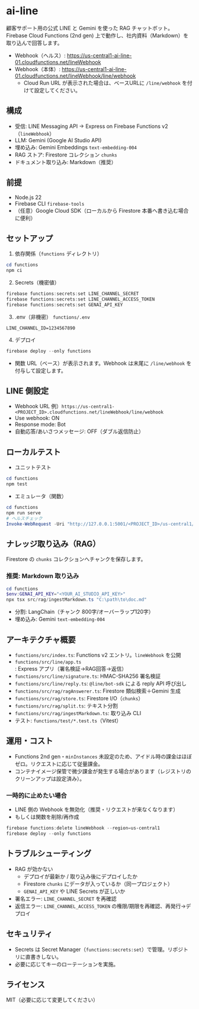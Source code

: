 # ai-line

顧客サポート用の公式 LINE と Gemini を使った RAG チャットボット。Firebase Cloud Functions (2nd gen) 上で動作し、社内資料（Markdown）を取り込んで回答します。

- Webhook（ヘルス）: https://us-central1-ai-line-01.cloudfunctions.net/lineWebhook
- Webhook（本体）: https://us-central1-ai-line-01.cloudfunctions.net/lineWebhook/line/webhook
  - Cloud Run URL が表示された場合は、ベースURLに `/line/webhook` を付けて設定してください。

## 構成
- 受信: LINE Messaging API → Express on Firebase Functions v2（`lineWebhook`）
- LLM: Gemini (Google AI Studio API)
- 埋め込み: Gemini Embeddings `text-embedding-004`
- RAG ストア: Firestore コレクション `chunks`
- ドキュメント取り込み: Markdown（推奨）

## 前提
- Node.js 22
- Firebase CLI `firebase-tools`
- （任意）Google Cloud SDK（ローカルから Firestore 本番へ書き込む場合に便利）

## セットアップ
1) 依存関係（`functions` ディレクトリ）
```powershell
cd functions
npm ci
```

2) Secrets（機密値）
```powershell
firebase functions:secrets:set LINE_CHANNEL_SECRET
firebase functions:secrets:set LINE_CHANNEL_ACCESS_TOKEN
firebase functions:secrets:set GENAI_API_KEY
```

3) .env（非機密）
`functions/.env`
```
LINE_CHANNEL_ID=1234567890
```

4) デプロイ
```powershell
firebase deploy --only functions
```
- 関数 URL（ベース）が表示されます。Webhook は末尾に `/line/webhook` を付与して設定します。

## LINE 側設定
- Webhook URL 例）`https://us-central1-<PROJECT_ID>.cloudfunctions.net/lineWebhook/line/webhook`
- Use webhook: ON
- Response mode: Bot
- 自動応答/あいさつメッセージ: OFF（ダブル返信防止）

## ローカルテスト
- ユニットテスト
```powershell
cd functions
npm test
```
- エミュレータ（関数）
```powershell
cd functions
npm run serve
# ヘルスチェック
Invoke-WebRequest -Uri "http://127.0.0.1:5001/<PROJECT_ID>/us-central1/lineWebhook/line/webhook"
```

## ナレッジ取り込み（RAG）
Firestore の `chunks` コレクションへチャンクを保存します。

### 推奨: Markdown 取り込み
```powershell
cd functions
$env:GENAI_API_KEY="<YOUR_AI_STUDIO_API_KEY>"
npx tsx src/rag/ingestMarkdown.ts "C:\path\to\doc.md"
```
- 分割: LangChain（チャンク 800字/オーバーラップ120字）
- 埋め込み: Gemini `text-embedding-004`

<!-- HTML 前処理は現状サポート外 -->

## アーキテクチャ概要
- `functions/src/index.ts`: Functions v2 エントリ。`lineWebhook` を公開
- `functions/src/line/app.ts`: Express アプリ（署名検証→RAG回答→返信）
- `functions/src/line/signature.ts`: HMAC-SHA256 署名検証
- `functions/src/line/reply.ts`: `@line/bot-sdk` による reply API 呼び出し
- `functions/src/rag/ragAnswerer.ts`: Firestore 類似検索＋Gemini 生成
- `functions/src/rag/store.ts`: Firestore I/O（`chunks`）
- `functions/src/rag/split.ts`: テキスト分割
- `functions/src/rag/ingestMarkdown.ts`: 取り込み CLI
- テスト: `functions/test/*.test.ts`（Vitest）

## 運用・コスト
- Functions 2nd gen・`minInstances` 未設定のため、アイドル時の課金はほぼゼロ。リクエストに応じて従量課金。
- コンテナイメージ保管で微少課金が発生する場合があります（レジストリのクリーンアップは設定済み）。

### 一時的に止めたい場合
- LINE 側の Webhook を無効化（推奨・リクエストが来なくなります）
- もしくは関数を削除/再作成
```powershell
firebase functions:delete lineWebhook --region=us-central1
firebase deploy --only functions
```

## トラブルシューティング
- RAG が効かない
  - デプロイが最新か / 取り込み後にデプロイしたか
  - Firestore `chunks` にデータが入っているか（同一プロジェクト）
  - `GENAI_API_KEY` や LINE Secrets が正しいか
- 署名エラー: `LINE_CHANNEL_SECRET` を再確認
- 返信エラー: `LINE_CHANNEL_ACCESS_TOKEN` の権限/期限を再確認、再発行→デプロイ

## セキュリティ
- Secrets は Secret Manager（`functions:secrets:set`）で管理。リポジトリに直書きしない。
- 必要に応じてキーのローテーションを実施。

## ライセンス
MIT（必要に応じて変更してください）
